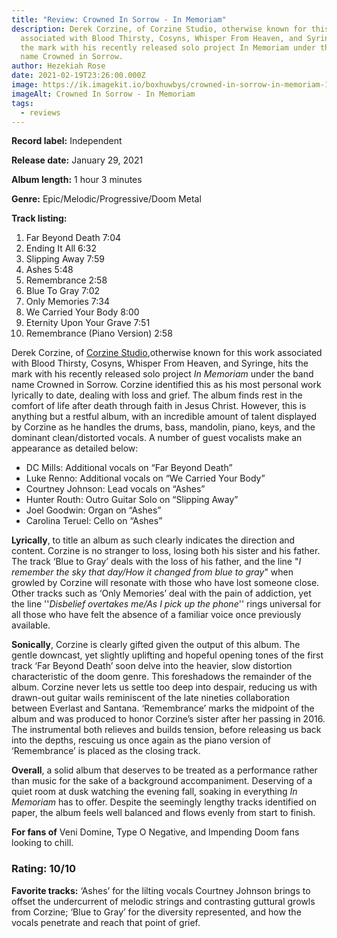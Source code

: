 ```yaml
---
title: "Review: Crowned In Sorrow - In Memoriam"
description: Derek Corzine, of Corzine Studio, otherwise known for this work
  associated with Blood Thirsty, Cosyns, Whisper From Heaven, and Syringe, hits
  the mark with his recently released solo project In Memoriam under the band
  name Crowned in Sorrow.
author: Hezekiah Rose
date: 2021-02-19T23:26:00.000Z
image: https://ik.imagekit.io/boxhuwbys/crowned-in-sorrow-in-memoriam-1.webp
imageAlt: Crowned In Sorrow - In Memoriam
tags:
  - reviews
---
```

**Record label:** Independent

**Release date:**  January 29, 2021

**Album length:** 1 hour 3 minutes

**Genre:** Epic/Melodic/Progressive/Doom Metal

**Track listing:**

1. Far Beyond Death  7:04
2. Ending It All   6:32
3. Slipping Away   7:59
4. Ashes   5:48
5. Remembrance  2:58
6. Blue To Gray   7:02
7. Only Memories  7:34
8. We Carried Your Body   8:00
9. Eternity Upon Your Grave  7:51
10. Remembrance (Piano Version)  2:58

Derek Corzine, of [Corzine Studio](https://web.archive.org/web/20210222193723/https://soundcloud.com/corzinestudio)[](https://web.archive.org/web/20210222193723/https://soundcloud.com/corzinestudio),otherwise known for this work associated with Blood Thirsty, Cosyns, Whisper From Heaven, and Syringe, hits the mark with his recently 
released solo project *In Memoriam* under the band name Crowned in Sorrow. Corzine identified this as his most personal work lyrically to date, dealing with loss and grief. The album finds rest in the comfort of life after death through faith in Jesus Christ. However, this is anything but a restful album, with an incredible amount of talent 
displayed by Corzine as he handles the drums, bass, mandolin, piano,  keys, and the dominant clean/distorted vocals. A number of guest 
vocalists make an appearance as detailed below:

* DC Mills: Additional vocals on “Far Beyond Death”
* Luke Renno: Additional vocals on “We Carried Your Body”
* Courtney Johnson: Lead vocals on “Ashes”
* Hunter Routh: Outro Guitar Solo on “Slipping Away”
* Joel Goodwin: Organ on “Ashes”
* Carolina Teruel: Cello on “Ashes”

**Lyrically**, to title an album as such clearly indicates the direction and content. 
Corzine is no stranger to loss, losing both his sister and his father. 
The track ‘Blue to Gray’ deals with the loss of his father, and the line
 "*I remember the sky that day/How it changed from blue to gray*"
 when growled by Corzine will resonate with those who have lost someone 
close. Other tracks such as ‘Only Memories’ deal with the pain of 
addiction, yet the line ''*Disbelief overtakes me/As I pick up the phone*'' rings universal for all those who have felt the absence of a familiar voice once previously available.

**Sonically**, Corzine is clearly gifted given the output of this album. The gentle 
downcast, yet slightly uplifting and hopeful opening tones of the first 
track ‘Far Beyond Death’ soon delve into the heavier, slow distortion 
characteristic of the doom genre. This foreshadows the remainder of the 
album. Corzine never lets us settle too deep into despair, reducing us 
with drawn-out guitar wails reminiscent of the late nineties 
collaboration between Everlast and Santana. ‘Remembrance’ marks the 
midpoint of the album and was produced to honor Corzine’s sister after 
her passing in 2016. The instrumental both relieves and builds tension, 
before releasing us back into the depths, rescuing us once again as the 
piano version of ‘Remembrance’ is placed as the closing track.

**Overall**, a solid album that deserves to be treated as a performance rather than 
music for the sake of a background accompaniment. Deserving of a quiet 
room at dusk watching the evening fall, soaking in everything *In Memoriam*
 has to offer. Despite the seemingly lengthy tracks identified on paper,
 the album feels well balanced and flows evenly from start to finish.

**For fans of** Veni Domine, Type O Negative, and Impending Doom fans looking to chill.

### Rating: 10/10



**Favorite tracks:** ‘Ashes’ for the lilting vocals Courtney Johnson brings to offset the 
undercurrent of melodic strings and contrasting guttural growls from 
Corzine; ‘Blue to Gray’ for the diversity represented, and how the 
vocals penetrate and reach that point of grief.

[ ](https://web.archive.org/web/20210222193723/https://soundcloud.com/corzinestudio)
